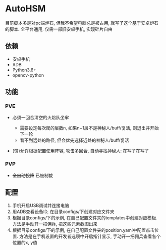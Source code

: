 # AutoHSM
目前脚本多是对pc端炉石, 但我不希望电脑总是被占用, 就写了这个基于安卓炉石的脚本. 全平台通用, 仅需一部旧安卓手机, 实现碎片自由

## 依赖

- 安卓手机
- ADB
- Python3.6+
- opencv-python

## 功能

### PVE
- 必须一回合清空的火焰队坐牢
  - 需要设定每次爬的层数n, 如果n+1层不是神秘人/buff/复活, 则退出并开始下一轮
  - 看不到远处的路径, 但会优先选择近处的神秘人/buff/复活
 
- (饼)允许根据配置使用阵容, 攻击多回合, 自动寻找神秘人: 在写了在写了

### PVP
- <s>全自动投降</s> 已被制裁

## 配置

1. 手机开启USB调试并连接电脑
2. 用ADB查看设备ID, 在目录configs/下创建对应文件夹
3. 根据目录configs/下的示例, 在自己配置文件夹的templates中创建对应模板. 方法是手动开一把佣兵, 把这些元素截图出来
4. 根据目录configs/下的示例, 在自己配置文件夹的position.yaml中配置点击位置. 方法是在手机设置的开发者选项中开启指针显示, 手动开一把佣兵查看各个位置的x, y值